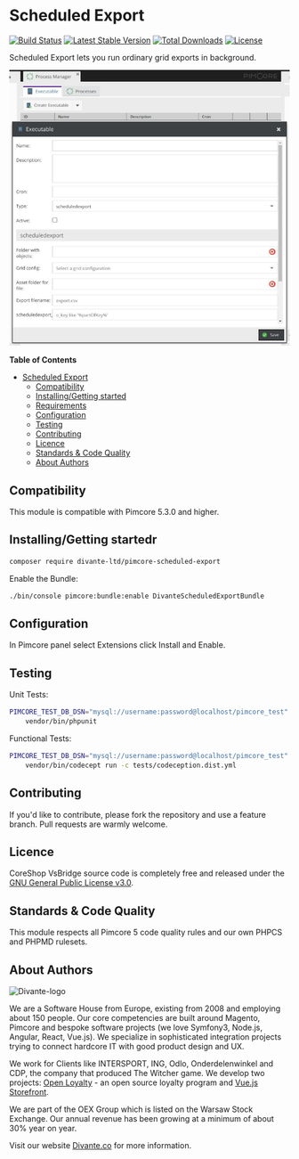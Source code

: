 # Scheduled Export
[![Build Status](https://travis-ci.org/DivanteLtd/pimcore-scheduled-export.svg?branch=master)](https://travis-ci.org/DivanteLtd/pimcore-scheduled-export)
[![Latest Stable Version](https://poser.pugx.org/divante-ltd/pimcore-scheduled-export/v/stable)](https://packagist.org/packages/divante-ltd/pimcore-scheduled-export)
[![Total Downloads](https://poser.pugx.org/divante-ltd/pimcore-scheduled-export/downloads)](https://packagist.org/packages/divante-ltd/pimcore-scheduled-export)
[![License](https://poser.pugx.org/divante-ltd/pimcore-scheduled-export/license)](https://github.com/DivanteLtd/divante-ltd/pimcore-scheduled-export/blob/master/LICENSE)

Scheduled Export lets you run ordinary grid exports in background.

![Scheduled Export](docs/example.jpeg?raw=true "Scheduled Export")

**Table of Contents**
- [Scheduled Export](#scheduled-export)
	- [Compatibility](#compatibility)
	- [Installing/Getting started](#installinggetting-started)
	- [Requirements](#requirements)
	- [Configuration](#configuration)
	- [Testing](#testing)
	- [Contributing](#contributing)
	- [Licence](#licence)
	- [Standards & Code Quality](#standards--code-quality)
	- [About Authors](#about-authors)

## Compatibility

This module is compatible with Pimcore 5.3.0 and higher.

## Installing/Getting startedr

```bash
composer require divante-ltd/pimcore-scheduled-export
```

Enable the Bundle:
```bash
./bin/console pimcore:bundle:enable DivanteScheduledExportBundle
```

## Configuration

In Pimcore panel select Extensions click Install and Enable.

## Testing
Unit Tests:
```bash
PIMCORE_TEST_DB_DSN="mysql://username:password@localhost/pimcore_test" \
    vendor/bin/phpunit
```

Functional Tests:
```bash
PIMCORE_TEST_DB_DSN="mysql://username:password@localhost/pimcore_test" \
    vendor/bin/codecept run -c tests/codeception.dist.yml
```

## Contributing
If you'd like to contribute, please fork the repository and use a feature branch. Pull requests are warmly welcome.

## Licence 
CoreShop VsBridge source code is completely free and released under the 
[GNU General Public License v3.0](https://github.com/DivanteLtd/divante-ltd/pimcore-scheduled-export/blob/master/LICENSE).

## Standards & Code Quality
This module respects all Pimcore 5 code quality rules and our own PHPCS and PHPMD rulesets.

## About Authors
![Divante-logo](http://divante.co/logo-HG.png "Divante")

We are a Software House from Europe, existing from 2008 and employing about 150 people. Our core competencies are built 
around Magento, Pimcore and bespoke software projects (we love Symfony3, Node.js, Angular, React, Vue.js). 
We specialize in sophisticated integration projects trying to connect hardcore IT with good product design and UX.

We work for Clients like INTERSPORT, ING, Odlo, Onderdelenwinkel and CDP, the company that produced The Witcher game. 
We develop two projects: [Open Loyalty](http://www.openloyalty.io/ "Open Loyalty") - an open source loyalty program 
and [Vue.js Storefront](https://github.com/DivanteLtd/vue-storefront "Vue.js Storefront").

We are part of the OEX Group which is listed on the Warsaw Stock Exchange. Our annual revenue has been growing at a 
minimum of about 30% year on year.

Visit our website [Divante.co](https://divante.co/ "Divante.co") for more information.
